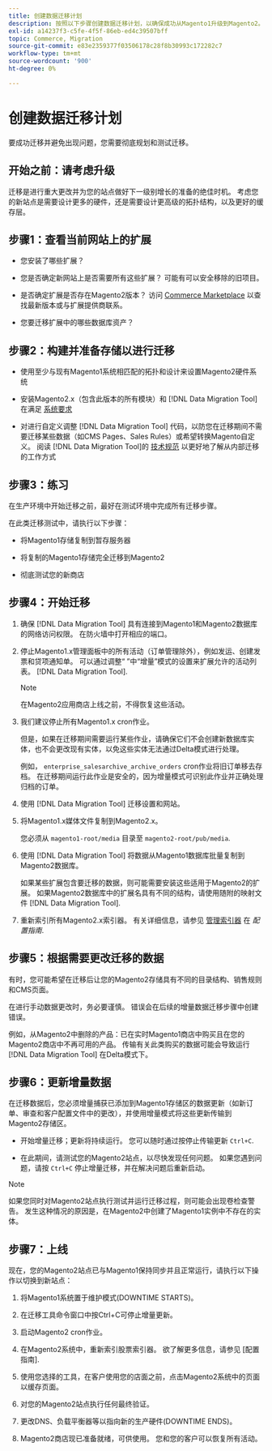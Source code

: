 ```yaml
---
title: 创建数据迁移计划
description: 按照以下步骤创建数据迁移计划，以确保成功从Magento1升级到Magento2。
exl-id: a14237f3-c5fe-4f5f-86eb-ed4c39507bff
topic: Commerce, Migration
source-git-commit: e83e2359377f03506178c28f8b30993c172282c7
workflow-type: tm+mt
source-wordcount: '900'
ht-degree: 0%

---
```


# 创建数据迁移计划

要成功迁移并避免出现问题，您需要彻底规划和测试迁移。

## 开始之前：请考虑升级

迁移是进行重大更改并为您的站点做好下一级别增长的准备的绝佳时机。 考虑您的新站点是需要设计更多的硬件，还是需要设计更高级的拓扑结构，以及更好的缓存层。

## 步骤1：查看当前网站上的扩展

* 您安装了哪些扩展？

* 您是否确定新网站上是否需要所有这些扩展？ 可能有可以安全移除的旧项目。

* 是否确定扩展是否存在Magento2版本？ 访问 [Commerce Marketplace] 以查找最新版本或与扩展提供商联系。

* 您要迁移扩展中的哪些数据库资产？

## 步骤2：构建并准备存储以进行迁移

* 使用至少与现有Magento1系统相匹配的拓扑和设计来设置Magento2硬件系统

* 安装Magento2.x（包含此版本的所有模块）和 [!DNL Data Migration Tool] 在满足 [系统要求](../../installation/system-requirements.md)

* 对进行自定义调整 [!DNL Data Migration Tool] 代码，以防您在迁移期间不需要迁移某些数据（如CMS Pages、Sales Rules）或希望转换Magento自定义。 阅读 [!DNL Data Migration Tool]的 [技术规范](technical-specification.md) 以更好地了解从内部迁移的工作方式

## 步骤3：练习

在生产环境中开始迁移之前，最好在测试环境中完成所有迁移步骤。

在此类迁移测试中，请执行以下步骤：

* 将Magento1存储复制到暂存服务器

* 将复制的Magento1存储完全迁移到Magento2

* 彻底测试您的新商店

## 步骤4：开始迁移

1. 确保 [!DNL Data Migration Tool] 具有连接到Magento1和Magento2数据库的网络访问权限。 在防火墙中打开相应的端口。

1. 停止Magento1.x管理面板中的所有活动（订单管理除外），例如发运、创建发票和贷项通知单。 可以通过调整“ ”中“增量”模式的设置来扩展允许的活动列表。 [!DNL Data Migration Tool].

   >[!NOTE]
   >
   >在Magento2应用商店上线之前，不得恢复这些活动。

1. 我们建议停止所有Magento1.x cron作业。

   但是，如果在迁移期间需要运行某些作业，请确保它们不会创建新数据库实体，也不会更改现有实体，以免这些实体无法通过Delta模式进行处理。

   例如， `enterprise_salesarchive_archive_orders` cron作业将旧订单移去存档。 在迁移期间运行此作业是安全的，因为增量模式可识别此作业并正确处理归档的订单。

1. 使用 [!DNL Data Migration Tool] 迁移设置和网站。

1. 将Magento1.x媒体文件复制到Magento2.x。

   您必须从 `magento1-root/media` 目录至 `magento2-root/pub/media`.

1. 使用 [!DNL Data Migration Tool] 将数据从Magento1数据库批量复制到Magento2数据库。

   如果某些扩展包含要迁移的数据，则可能需要安装这些适用于Magento2的扩展。 如果Magento2数据库中的扩展名具有不同的结构，请使用随附的映射文件 [!DNL Data Migration Tool].

1. 重新索引所有Magento2.x索引器。 有关详细信息，请参见 [管理索引器](../../configuration/cli/manage-indexers.md) 在 _配置指南_.

## 步骤5：根据需要更改迁移的数据

有时，您可能希望在迁移后让您的Magento2存储具有不同的目录结构、销售规则和CMS页面。

在进行手动数据更改时，务必要谨慎。 错误会在后续的增量数据迁移步骤中创建错误。

例如，从Magento2中删除的产品：已在实时Magento1商店中购买且在您的Magento2商店中不再可用的产品。 传输有关此类购买的数据可能会导致运行 [!DNL Data Migration Tool] 在Delta模式下。

## 步骤6：更新增量数据

在迁移数据后，您必须增量捕获已添加到Magento1存储区的数据更新（如新订单、审查和客户配置文件中的更改），并使用增量模式将这些更新传输到Magento2存储区。

* 开始增量迁移；更新将持续运行。 您可以随时通过按停止传输更新 `Ctrl+C`.

* 在此期间，请测试您的Magento2站点，以尽快发现任何问题。 如果您遇到问题，请按 `Ctrl+C` 停止增量迁移，并在解决问题后重新启动。

>[!NOTE]
>
>如果您同时对Magento2站点执行测试并运行迁移过程，则可能会出现卷检查警告。 发生这种情况的原因是，在Magento2中创建了Magento1实例中不存在的实体。

## 步骤7：上线

现在，您的Magento2站点已与Magento1保持同步并且正常运行，请执行以下操作以切换到新站点：

1. 将Magento1系统置于维护模式(DOWNTIME STARTS)。

1. 在迁移工具命令窗口中按Ctrl+C可停止增量更新。

1. 启动Magento2 cron作业。

1. 在Magento2系统中，重新索引股票索引器。 欲了解更多信息，请参见 [配置指南].

1. 使用您选择的工具，在客户使用您的店面之前，点击Magento2系统中的页面以缓存页面。

1. 对您的Magento2站点执行任何最终验证。

1. 更改DNS、负载平衡器等以指向新的生产硬件(DOWNTIME ENDS)。

1. Magento2商店现已准备就绪，可供使用。 您和您的客户可以恢复所有活动。

<!-- LINK ADDRESSES -->

[Commerce Marketplace]: https://marketplace.magento.com
